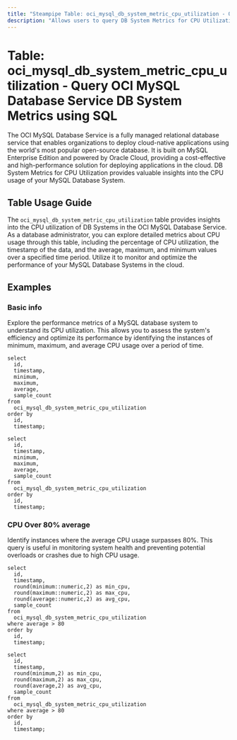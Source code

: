 ```yaml
---
title: "Steampipe Table: oci_mysql_db_system_metric_cpu_utilization - Query OCI MySQL Database Service DB System Metrics using SQL"
description: "Allows users to query DB System Metrics for CPU Utilization in the OCI MySQL Database Service."
---
```


# Table: oci_mysql_db_system_metric_cpu_utilization - Query OCI MySQL Database Service DB System Metrics using SQL

The OCI MySQL Database Service is a fully managed relational database service that enables organizations to deploy cloud-native applications using the world's most popular open-source database. It is built on MySQL Enterprise Edition and powered by Oracle Cloud, providing a cost-effective and high-performance solution for deploying applications in the cloud. DB System Metrics for CPU Utilization provides valuable insights into the CPU usage of your MySQL Database System.

## Table Usage Guide

The `oci_mysql_db_system_metric_cpu_utilization` table provides insights into the CPU utilization of DB Systems in the OCI MySQL Database Service. As a database administrator, you can explore detailed metrics about CPU usage through this table, including the percentage of CPU utilization, the timestamp of the data, and the average, maximum, and minimum values over a specified time period. Utilize it to monitor and optimize the performance of your MySQL Database Systems in the cloud.

## Examples

### Basic info
Explore the performance metrics of a MySQL database system to understand its CPU utilization. This allows you to assess the system's efficiency and optimize its performance by identifying the instances of minimum, maximum, and average CPU usage over a period of time.

```sql+postgres
select
  id,
  timestamp,
  minimum,
  maximum,
  average,
  sample_count
from
  oci_mysql_db_system_metric_cpu_utilization
order by
  id,
  timestamp;
```

```sql+sqlite
select
  id,
  timestamp,
  minimum,
  maximum,
  average,
  sample_count
from
  oci_mysql_db_system_metric_cpu_utilization
order by
  id,
  timestamp;
```

### CPU Over 80% average
Identify instances where the average CPU usage surpasses 80%. This query is useful in monitoring system health and preventing potential overloads or crashes due to high CPU usage.

```sql+postgres
select
  id,
  timestamp,
  round(minimum::numeric,2) as min_cpu,
  round(maximum::numeric,2) as max_cpu,
  round(average::numeric,2) as avg_cpu,
  sample_count
from
  oci_mysql_db_system_metric_cpu_utilization
where average > 80
order by
  id,
  timestamp;
```

```sql+sqlite
select
  id,
  timestamp,
  round(minimum,2) as min_cpu,
  round(maximum,2) as max_cpu,
  round(average,2) as avg_cpu,
  sample_count
from
  oci_mysql_db_system_metric_cpu_utilization
where average > 80
order by
  id,
  timestamp;
```